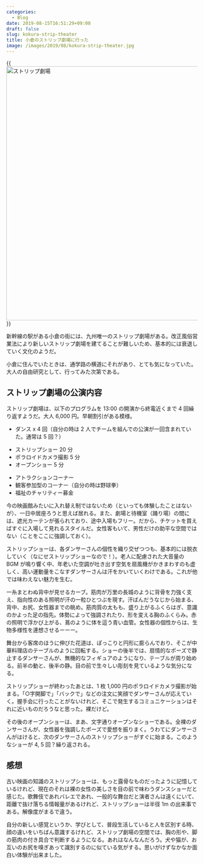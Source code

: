 ```yaml
---
categories:
  - Blog
date: 2019-08-15T16:51:29+09:00
draft: false
slug: kokura-strip-theater
title: 小倉のストリップ劇場に行った
image: /images/2019/08/kokura-strip-theater.jpg
---
```


{{<img alt="ストリップ劇場" src="/images/2019/08/kokura-strip-theater.jpg" width="1280" height="670">}}

新幹線の駅がある小倉の街には、九州唯一のストリップ劇場がある。改正風俗営業法により新しいストリップ劇場を建てることが難しいため、基本的には衰退していく文化のようだ。

小倉に住んでいたときは、通学路の横道にそれがあり、とても気になっていた。大人の自由研究として、行ってみた次第である。

## ストリップ劇場の公演内容

ストリップ劇場は、以下のプログラムを 13:00 の開演から終電近くまで 4 回繰り返すようだ。大人 6,000 円。早朝割引がある模様。

- ダンス x 4 回（自分の時は 2 人でチームを組んでの公演が一回含まれていた。通常は 5 回？）
 * ストリップショー 20 分
 * ポラロイドカメラ撮影 5 分
 * オープンショー 5 分
- アトラクションコーナー
 - 観客参加型のコーナー（自分の時は野球拳）
 - 福祉のチャリティー募金

今の映画館みたいに入れ替え制ではないため（といっても体験したことはないが）、一日中居座ろうと思えば居れる。また、劇場と待機室（踊り場）の間には、遮光カーテンが張られており、途中入場もフリー。だから、チケットを買えばすぐに入場して見れるスタイルだ。女性客もいて、男性だけの助平な空間ではない（ことをここに強調しておく）。

ストリップショーは、各ダンサーさんの個性を織り交ぜつつも、基本的には脱衣していく（なにせストリップショーなので！）。老人に配慮された大音量の BGM が鳴り響く中、年老いた空調が吐き出す空気を扇風機がかきまわすのも虚しく、高い運動量をこなすダンサーさんは汗をかいていくわけである。これが他では味わえない魅力を生む。

一糸まとわぬ背中が見せるカーブ。筋肉が万里の長城のように背骨を力強く支え、指向性のある照明が汗の一粒ひとつぶを現す。汗ばんだうなじから始まる、背中、お尻、女性器までの眺め。筋肉質の太もも、盛り上がるふくらはぎ、意識のかよった足の指先。体勢によって強調されたり、形を変える胸のふくらみ。赤の照明で浮かび上がる、蔦のように体を這う青い血管。女性器の個性からは、生物多様性を連想させるーーー。

舞台から客席のほうに伸びた花道は、ぽっこりと円形に膨らんでおり、そこが中華料理店のテーブルのように回転する。ショーの後半では、扇情的なポーズで静止するダンサーさんが、無機的なフィギュアのようになり、テーブルが周り始める。前半の動と、後半の静。目の前で生々しい彫刻を見ているような気分になる。

ストリップショーが終わったあとは、1 枚 1,000 円のポラロイドカメラ撮影が始まる。「○字開脚で」「バックで」などの注文に笑顔でダンサーさんが応えていく。握手会に行ったことがないけれど、そこで発生するコミュニケーションはそれに近いものだろうなと思った。裸だけど。

その後のオープンショーは、まあ、文字通りオープンなショーである。全裸のダンサーさんが、女性器を強調したポーズで愛想を振りまく。うわてにダンサーさんがはけると、次のダンサーさんのストリップショーがすぐに始まる。このようなショーが 4, 5 回？繰り返される。

## 感想

古い映画の知識のストリップショーは、もっと露骨なものだったように記憶しているけれど、現在のそれは裸の女性の美しさを目の前で味わうダンスショーだと感じた。歌舞伎であれバレエであれ、一般的な舞台だと演者さんは遠くにいて、距離で抜け落ちる情報量があるけれど、ストリップショーは半径 1m の出来事である。解像度がまるで違う。

自分の新しい感覚というか、学びとして、普段生活していると人を区別する時、顔の違いをいちばん意識するけれど、ストリップ劇場の空間では、胸の形や、脚の筋肉の付き具合で判断するようになる。あれはなんなんだろう。犬や猫が、お互いのお尻を嗅ぎあって識別するのに似ている気がする。思いがけずなかなか面白い体験が出来ました。
